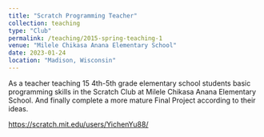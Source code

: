 ```yaml
---
title: "Scratch Programming Teacher"
collection: teaching
type: "Club"
permalink: /teaching/2015-spring-teaching-1
venue: "Milele Chikasa Anana Elementary School"
date: 2023-01-24
location: "Madison, Wisconsin"
---
```


As a teacher teaching 15 4th-5th grade elementary school students basic programming skills in the Scratch Club at Milele Chikasa Anana Elementary School. And finally complete a more mature Final Project according to their ideas.

https://scratch.mit.edu/users/YichenYu88/
